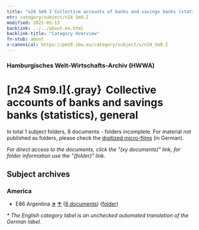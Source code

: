 ```yaml
---
title: "n24 Sm9.I Collective accounts of banks and savings banks (statistics), general"
etr: category/subject/n24 Sm9.I
modified: 2021-03-13
backlink: ../../about.en.html
backlink-title: "Category Overview"
fn-stub: about
x-canonical: https://pm20.zbw.eu/category/subject/s/n24_Sm9.I
---
```


### Hamburgisches Welt-Wirtschafts-Archiv (HWWA)
# [n24 Sm9.I]{.gray}&#8201; Collective accounts of banks and savings banks (statistics), general&#160; 





In total 1 subject folders, 8 documents - folders incomplete.
For material not published as folders, please check the [digitized micro-films](/film/h1_sh.de.html) (in German).

_For direct access to the documents, click the "(xy documents)" link, for folder information use the "(folder)" link._

## Subject archives



### America

- E86 Argentina [**&nearr;**](../../../geo/i/141692/about.en.html "Argentina (all folders)") [**&uarr;**](../../../geo/about.en.html#E86 "Country category system") (<a href="https://pm20.zbw.eu/dfgview/sh/141692,145368" title="about: Argentina : Collective accounts of banks and savings banks (statistics), general" target="_blank">8 documents</a>) ([folder](../../../../folder/sh/1416xx/141692/1453xx/145368/about.en.html))


_* The English category label is an unchecked automated translation of the German label._


